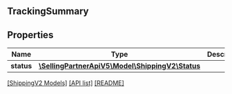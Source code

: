## TrackingSummary

## Properties

Name | Type | Description | Notes
------------ | ------------- | ------------- | -------------
**status** | [**\SellingPartnerApiV5\Model\ShippingV2\Status**](Status.md) |  | [optional]

[[ShippingV2 Models]](../) [[API list]](../../Api) [[README]](../../../README.md)
